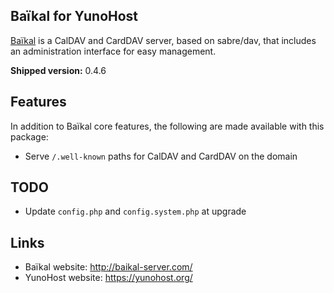 Baïkal for YunoHost
-------------------

[Baïkal](http://baikal-server.com/) is a CalDAV and CardDAV server, based on
sabre/dav, that includes an administration interface for easy management.

**Shipped version:** 0.4.6

## Features

In addition to Baïkal core features, the following are made available with
this package:

 * Serve `/.well-known` paths for CalDAV and CardDAV on the domain

## TODO

 * Update `config.php` and `config.system.php` at upgrade

## Links

 * Baïkal website: http://baikal-server.com/
 * YunoHost website: https://yunohost.org/
